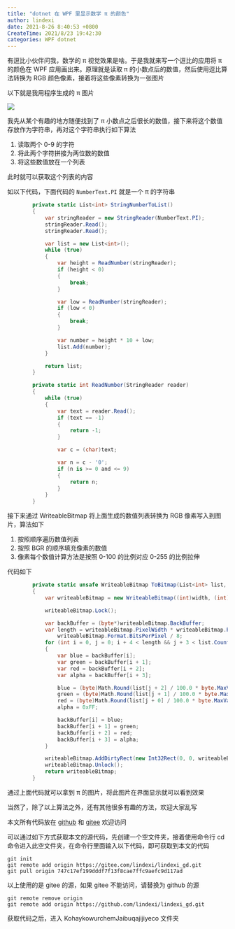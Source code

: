 ```yaml
---
title: "dotnet 在 WPF 里显示数学 π 的颜色"
author: lindexi
date: 2021-8-26 8:40:53 +0800
CreateTime: 2021/8/23 19:42:30
categories: WPF dotnet
---
```


有逗比小伙伴问我，数学的 π 视觉效果是啥。于是我就来写一个逗比的应用将 π 的颜色在 WPF 应用画出来。原理就是读取 π 的小数点后的数值，然后使用逗比算法转换为 RGB 颜色像素，接着将这些像素转换为一张图片

<!--more-->


<!-- CreateTime:2021/8/23 19:42:30 -->


<!-- 发布 -->

以下就是我用程序生成的 π 图片 

<!-- ![](image/dotnet 在 WPF 里显示数学 π 的颜色/dotnet 在 WPF 里显示数学 π 的颜色0.png) -->

![](http://image.acmx.xyz/lindexi%2F20218231953154699.jpg)

我先从某个有趣的地方随便找到了 π 小数点之后很长的数值，接下来将这个数值存放作为字符串，再对这个字符串执行如下算法

1. 读取两个 0-9 的字符
2. 将此两个字符拼接为两位数的数值
3. 将这些数值放在一个列表

此时就可以获取这个列表的内容

如以下代码，下面代码的 `NumberText.PI` 就是一个 π 的字符串

```csharp
        private static List<int> StringNumberToList()
        {
            var stringReader = new StringReader(NumberText.PI);
            stringReader.Read();
            stringReader.Read();

            var list = new List<int>();
            while (true)
            {
                var height = ReadNumber(stringReader);
                if (height < 0)
                {
                    break;
                }

                var low = ReadNumber(stringReader);
                if (low < 0)
                {
                    break;
                }

                var number = height * 10 + low;
                list.Add(number);
            }

            return list;
        }

        private static int ReadNumber(StringReader reader)
        {
            while (true)
            {
                var text = reader.Read();
                if (text == -1)
                {
                    return -1;
                }

                var c = (char)text;

                var n = c - '0';
                if (n is >= 0 and <= 9)
                {
                    return n;
                }
            }
        }
```

接下来通过 WriteableBitmap 将上面生成的数值列表转换为 RGB 像素写入到图片，算法如下

1. 按照顺序遍历数值列表
2. 按照 BGR 的顺序填充像素的数值
3. 像素每个数值计算方法是按照 0-100 的比例对应 0-255 的比例拉伸

代码如下

```csharp
        private static unsafe WriteableBitmap ToBitmap(List<int> list, double width, double height)
        {
            var writeableBitmap = new WriteableBitmap((int)width, (int)height, 96, 96, PixelFormats.Bgra32, null);

            writeableBitmap.Lock();

            var backBuffer = (byte*)writeableBitmap.BackBuffer;
            var length = writeableBitmap.PixelWidth * writeableBitmap.PixelHeight *
                writeableBitmap.Format.BitsPerPixel / 8;
            for (int i = 0, j = 0; i + 4 < length && j + 3 < list.Count; i = i + 4, j += 3)
            {
                var blue = backBuffer[i];
                var green = backBuffer[i + 1];
                var red = backBuffer[i + 2];
                var alpha = backBuffer[i + 3];

                blue = (byte)Math.Round(list[j + 2] / 100.0 * byte.MaxValue);
                green = (byte)Math.Round(list[j + 1] / 100.0 * byte.MaxValue);
                red = (byte)Math.Round(list[j + 0] / 100.0 * byte.MaxValue);
                alpha = 0xFF;

                backBuffer[i] = blue;
                backBuffer[i + 1] = green;
                backBuffer[i + 2] = red;
                backBuffer[i + 3] = alpha;
            }

            writeableBitmap.AddDirtyRect(new Int32Rect(0, 0, writeableBitmap.PixelWidth, writeableBitmap.PixelHeight));
            writeableBitmap.Unlock();
            return writeableBitmap;
        }
```

通过上面代码就可以拿到 π 的图片，将此图片在界面显示就可以看到效果

当然了，除了以上算法之外，还有其他很多有趣的方法，欢迎大家乱写

本文所有代码放在 [github](https://github.com/lindexi/lindexi_gd/tree/747c17ef199dddf7f13f8cae7ffc9aefc9d117ad/KohaykowurchemJaibuqajijiyeco) 和 [gitee](https://gitee.com/lindexi/lindexi_gd/tree/747c17ef199dddf7f13f8cae7ffc9aefc9d117ad/KohaykowurchemJaibuqajijiyeco) 欢迎访问

可以通过如下方式获取本文的源代码，先创建一个空文件夹，接着使用命令行 cd 命令进入此空文件夹，在命令行里面输入以下代码，即可获取到本文的代码

```
git init
git remote add origin https://gitee.com/lindexi/lindexi_gd.git
git pull origin 747c17ef199dddf7f13f8cae7ffc9aefc9d117ad
```

以上使用的是 gitee 的源，如果 gitee 不能访问，请替换为 github 的源

```
git remote remove origin
git remote add origin https://github.com/lindexi/lindexi_gd.git
```

获取代码之后，进入 KohaykowurchemJaibuqajijiyeco 文件夹

